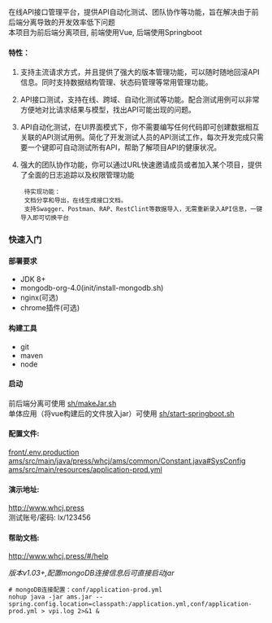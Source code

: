 在线API接口管理平台，提供API自动化测试、团队协作等功能，旨在解决由于前后端分离导致的开发效率低下问题  
本项目为前后端分离项目, 前端使用Vue, 后端使用Springboot
#### 特性：
1. 支持主流请求方式，并且提供了强大的版本管理功能，可以随时随地回滚API信息。同时支持数据结构管理、状态码管理等常用管理功能。

2. API接口测试，支持在线、跨域、自动化测试等功能。配合测试用例可以非常方便地对比请求结果与模型，找出API可能出现的问题。

3. API自动化测试，在UI界面模式下，你不需要编写任何代码即可创建数据相互关联的API测试用例。简化了开发测试人员的API测试工作，每次开发完成只需要一个键即可自动测试所有API，帮助了解项目API的健康状况。

4. 强大的团队协作功能，你可以通过URL快速邀请成员或者加入某个项目，提供了全面的日志追踪以及权限管理功能
   
        待实现功能：
        文档分享和导出，在线生成接口文档。
        支持Swagger、Postman、RAP、RestClint等数据导入，无需重新录入API信息，一键导入即可切换平台


### 快速入门
#### 部署要求
- JDK 8+
- mongodb-org-4.0(init/install-mongodb.sh)
- nginx(可选)
- chrome插件(可选)
#### 构建工具
- git
- maven
- node

#### 启动   
前后端分离可使用 <a href="sh/makeJar.sh">sh/makeJar.sh</a>  
单体应用（将vue构建后的文件放入jar）可使用 <a href="sh/start-springboot.sh">sh/start-springboot.sh</a>

#### 配置文件:
<a href="front/.env.production">front/.env.production</a>  
<a href="ams/src/main/java/press/whcj/ams/common/Constant.java">ams/src/main/java/press/whcj/ams/common/Constant.java#SysConfig</a>  
<a href="ams/src/main/resources/application-prod.yml">ams/src/main/resources/application-prod.yml</a>  

#### 演示地址:
http://www.whcj.press  
测试账号/密码: lx/123456
#### 帮助文档:  
http://www.whcj.press/#/help

*版本v1.03+,配置mongoDB连接信息后可直接启动jar*
```
# mongoDB连接配置：conf/application-prod.yml
nohup java -jar ams.jar --spring.config.location=classpath:/application.yml,conf/application-prod.yml > vpi.log 2>&1 &
```
